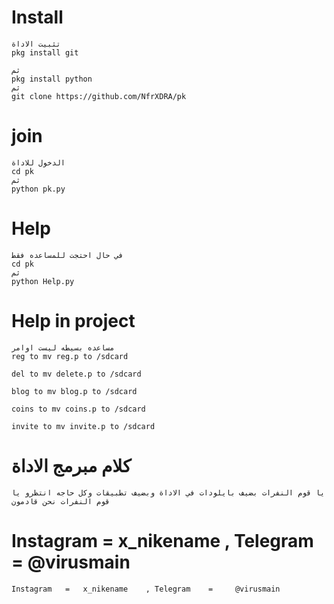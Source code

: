 # Install
```
تثبيت الاداة
pkg install git

ثم
pkg install python
ثم
git clone https://github.com/NfrXDRA/pk
```
# join
```
الدخول للاداة
cd pk
ثم
python pk.py

```
# Help
```
في حال احتجت للمساعده فقط
cd pk
ثم
python Help.py
```
# Help in project
```
مساعده بسيطه ليست اوامر
reg to mv reg.p to /sdcard

del to mv delete.p to /sdcard

blog to mv blog.p to /sdcard

coins to mv coins.p to /sdcard

invite to mv invite.p to /sdcard
```
# كلام مبرمج الاداة
```
يا قوم النفرات بضيف بايلودات في الاداة وبضيف تطبيقات وكل حاجه انتظرو يا قوم النفرات نحن قادمون
```
# Instagram   =   x_nikename    , Telegram    =     @virusmain
```
Instagram   =   x_nikename    , Telegram    =     @virusmain
```
